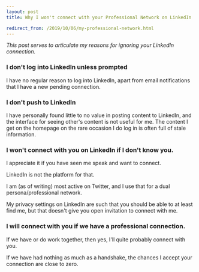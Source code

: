 ```yaml
---
layout: post
title: Why I won't connect with your Professional Network on LinkedIn

redirect_from: /2019/10/06/my-professional-network.html
---
```



*This post serves to articulate my reasons for ignoring your LinkedIn connection.*

### I don't log into LinkedIn unless prompted

I have no regular reason to log into LinkedIn, apart from email notifications that I have a new pending connection. 

### I don't push to LinkedIn

I have personally found little to no value in posting content to LinkedIn, and the interface for seeing other's content is not useful for me. The content I get on the homepage on the rare occasion I do log in is often full of stale information. 


### I won't connect with you on LinkedIn if I don't know you. 

I appreciate it if you have seen me speak and want to connect. 

LinkedIn is not the platform for that. 

I am (as of writing) most active on Twitter, and I use that for a dual persona/professional network. 

My privacy settings on LinkedIn are such that you should be able to at least find me, but that doesn't give you open invitation to connect with me. 

### I will connect with you if we have a professional connection. 

If we have or do work together, then yes, I'll quite probably connect with you. 

If we have had nothing as much as a handshake, the chances I accept your connection are close to zero. 


